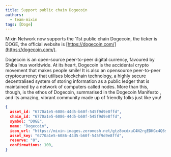 ```yaml
---
title: Support public chain Dogecoin
authors:
  - team-mixin
tags: [Doge]
---
```


Mixin Network now supports the 11st public chain Dogecoin, the ticker is DOGE, the official website is [https://dogecoin.com/](https://dogecoin.com/).

<!-- truncate -->

Dogecoin is an open-source peer-to-peer digital currency, favoured by Shiba Inus worldwide.
At its heart, Dogecoin is the accidental crypto movement that makes people smile! It is also an opensource peer-to-peer cryptocurrency that utilises blockchain technology, a highly secure decentralised system of storing information as a public ledger that is maintained by a network of computers called nodes. More than this, though, is the ethos of Dogecoin, summarised in the Dogecoin Manifesto , and its amazing, vibrant community made up of friendly folks just like you!



```json
{
  asset_id: "6770a1e5-6086-44d5-b60f-545f9d9e8ffd",
  chain_id: "6770a1e5-6086-44d5-b60f-545f9d9e8ffd",
  symbol: "DOGE",
  name: "Dogecoin",
  icon_url: "https://mixin-images.zeromesh.net/gtz8ocdxuC4N2rgEDKGc4Q6sZzWWCIGDWYBT6mHmtRubLqpE-xafvlABX6cvZ74VXL4HjyIocnX-H_Vxrz3En9tMcIKED0c-2MhH=s128";;,
  asset_key: "6770a1e5-6086-44d5-b60f-545f9d9e8ffd",
  reserve: "0",
  confirmations: 100,
}
```
